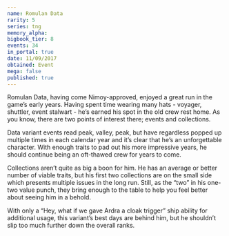 ```yaml
---
name: Romulan Data
rarity: 5
series: tng
memory_alpha:
bigbook_tier: 8
events: 34
in_portal: true
date: 11/09/2017
obtained: Event
mega: false
published: true
---
```


Romulan Data, having come Nimoy-approved, enjoyed a great run in the game’s early years. Having spent time wearing many hats - voyager, shuttler, event stalwart - he’s earned his spot in the old crew rest home. As you know, there are two points of interest there; events and collections.

Data variant events read peak, valley, peak, but have regardless popped up multiple times in each calendar year and it’s clear that he’s an unforgettable character. With enough traits to pad out his more impressive years, he should continue being an oft-thawed crew for years to come. 

Collections aren’t quite as big a boon for him. He has an average or better number of viable traits, but his first two collections are on the small side which presents multiple issues in the long run. Still, as the “two” in his one-two value punch, they bring enough to the table to help you feel better about seeing him in a behold.

With only a “Hey, what if we gave Ardra a cloak trigger” ship ability for additional usage, this variant’s best days are behind him, but he shouldn’t slip too much further down the overall ranks.

